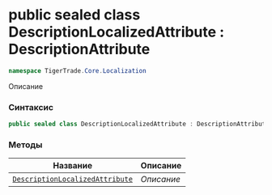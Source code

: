 
# public sealed class DescriptionLocalizedAttribute : DescriptionAttribute
```csharp
namespace TigerTrade.Core.Localization
```



Описание

### Синтаксис
```csharp
public sealed class DescriptionLocalizedAttribute : DescriptionAttribute
```


### Методы
| Название | Описание |
| --- | --- |
| [`DescriptionLocalizedAttribute`](./DescriptionLocalizedAttribute.cs/Методы/DescriptionLocalizedAttribute.md) | *Описание* |



